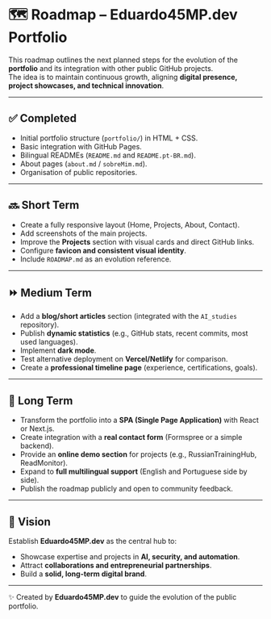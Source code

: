 # 🗺️ Roadmap – Eduardo45MP.dev Portfolio

This roadmap outlines the next planned steps for the evolution of the **portfolio** and its integration with other public GitHub projects.  
The idea is to maintain continuous growth, aligning **digital presence, project showcases, and technical innovation**.

---

## ✅ Completed
- Initial portfolio structure (`portfolio/`) in HTML + CSS.  
- Basic integration with GitHub Pages.  
- Bilingual READMEs (`README.md` and `README.pt-BR.md`).  
- About pages (`about.md` / `sobreMim.md`).  
- Organisation of public repositories.  

---

## 🔜 Short Term
- Create a fully responsive layout (Home, Projects, About, Contact).  
- Add screenshots of the main projects.  
- Improve the **Projects** section with visual cards and direct GitHub links.  
- Configure **favicon and consistent visual identity**.  
- Include `ROADMAP.md` as an evolution reference.  

---

## ⏩ Medium Term
- Add a **blog/short articles** section (integrated with the `AI_studies` repository).  
- Publish **dynamic statistics** (e.g., GitHub stats, recent commits, most used languages).  
- Implement **dark mode**.  
- Test alternative deployment on **Vercel/Netlify** for comparison.  
- Create a **professional timeline page** (experience, certifications, goals).  

---

## 🚀 Long Term
- Transform the portfolio into a **SPA (Single Page Application)** with React or Next.js.  
- Create integration with a **real contact form** (Formspree or a simple backend).  
- Provide an **online demo section** for projects (e.g., RussianTrainingHub, ReadMonitor).  
- Expand to **full multilingual support** (English and Portuguese side by side).  
- Publish the roadmap publicly and open to community feedback.  

---

## 🎯 Vision
Establish **Eduardo45MP.dev** as the central hub to:  
- Showcase expertise and projects in **AI, security, and automation**.  
- Attract **collaborations and entrepreneurial partnerships**.  
- Build a **solid, long-term digital brand**.  

---

✨ Created by **Eduardo45MP.dev** to guide the evolution of the public portfolio.
